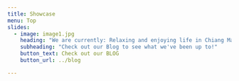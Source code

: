 ```yaml
---
title: Showcase
menu: Top
slides:
  - image: image1.jpg
    heading: "We are currently: Relaxing and enjoying life in Chiang Mai"
    subheading: "Check out our Blog to see what we've been up to!"
    button_text: Check out our BLOG
    button_url: ../blog

---
```

